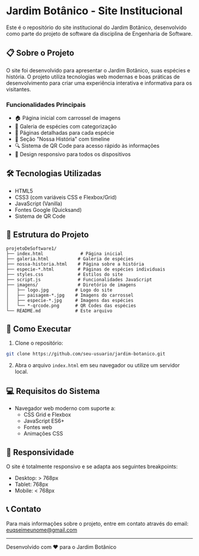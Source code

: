 # Jardim Botânico - Site Institucional

Este é o repositório do site institucional do Jardim Botânico, desenvolvido como parte do projeto de software da disciplina de Engenharia de Software.

## 📋 Sobre o Projeto

O site foi desenvolvido para apresentar o Jardim Botânico, suas espécies e história. O projeto utiliza tecnologias web modernas e boas práticas de desenvolvimento para criar uma experiência interativa e informativa para os visitantes.

### Funcionalidades Principais

- 🏠 Página inicial com carrossel de imagens
- 🌿 Galeria de espécies com categorização
- 📱 Páginas detalhadas para cada espécie
- 📜 Seção "Nossa História" com timeline
- 🔍 Sistema de QR Code para acesso rápido às informações
- 📱 Design responsivo para todos os dispositivos

## 🛠️ Tecnologias Utilizadas

- HTML5
- CSS3 (com variáveis CSS e Flexbox/Grid)
- JavaScript (Vanilla)
- Fontes Google (Quicksand)
- Sistema de QR Code

## 📁 Estrutura do Projeto

```
projetoDeSoftware1/
├── index.html              # Página inicial
├── galeria.html           # Galeria de espécies
├── nossa-historia.html    # Página sobre a história
├── especie-*.html         # Páginas de espécies individuais
├── styles.css             # Estilos do site
├── script.js              # Funcionalidades JavaScript
├── imagens/               # Diretório de imagens
│   ├── logo.jpg          # Logo do site
│   ├── paisagem-*.jpg    # Imagens do carrossel
│   ├── especie-*.jpg     # Imagens das espécies
│   └── *-qrcode.png      # QR Codes das espécies
└── README.md             # Este arquivo
```

## 🚀 Como Executar

1. Clone o repositório:
```bash
git clone https://github.com/seu-usuario/jardim-botanico.git
```

2. Abra o arquivo `index.html` em seu navegador ou utilize um servidor local.

## 💻 Requisitos do Sistema

- Navegador web moderno com suporte a:
  - CSS Grid e Flexbox
  - JavaScript ES6+
  - Fontes web
  - Animações CSS

## 📱 Responsividade

O site é totalmente responsivo e se adapta aos seguintes breakpoints:
- Desktop: > 768px
- Tablet: 768px
- Mobile: < 768px

## 📞 Contato

Para mais informações sobre o projeto, entre em contato através do email: euqseimeunome@gmail.com

---
Desenvolvido com ❤️ para o Jardim Botânico
